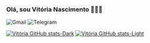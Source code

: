 ### Olá, sou Vitória Nascimento 👩🏾‍💻

![Gmail](https://img.shields.io/badge/Gmail-D14)
![Telegram](https://img.shields.io/badge/Telegram-2CA5E0)

[![Vitória GitHub stats-Dark](https://github-readme-stats.vercel.app/api?username=VrBnDev&show_icons=true&theme=dark#gh-dark-mode-only)](https://github.com/anuraghazra/github-readme-stats#gh-dark-mode-only)
[![Vitória GitHub stats-Light](https://github-readme-stats.vercel.app/api?username=VrBnDev&show_icons=true&theme=default#gh-light-mode-only)](https://github.com/anuraghazra/github-readme-stats#gh-light-mode-only)
